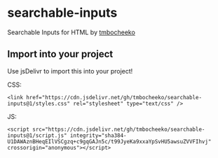 # searchable-inputs
Searchable Inputs for HTML by [tmbocheeko]()

## Import into your project
Use jsDelivr to import this into your project!

CSS:

`<link href="https://cdn.jsdelivr.net/gh/tmbocheeko/searchable-inputs@1/styles.css" rel="stylesheet" type="text/css" />`

JS:

`<script src="https://cdn.jsdelivr.net/gh/tmbocheeko/searchable-inputs@1/script.js" integrity="sha384-U1DAWAznBHeqEIlVSCgzq+c9gqGAJn5c/t99JyeKa9xxaYpSvHU5awsuZVVFIhvj" crossorigin="anonymous"></script>`
